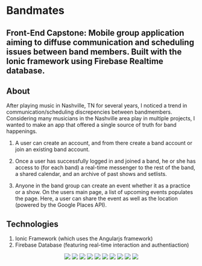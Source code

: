 
# Bandmates

## Front-End Capstone: Mobile group application aiming to diffuse communication and scheduling issues between band members. Built with the Ionic framework using Firebase Realtime database.

## About

After playing music in Nashville, TN for several years, I noticed a trend in communication/scheduling discrepencies between bandmembers. Considering many musicians in the Nashville area play in multiple projects, I wanted to make an app that offered a single source of truth for band happenings. 

1. A user can create an account, and from there create a band account or join an existing band account. 

2. Once a user has successfully logged in and joined a band, he or she has access to (for each band) a real-time messenger to the rest of the band, a shared calendar, and an archive of past shows and setlists.

3. Anyone in the band group can create an event whether it as a practice or a show. On the users main page, a list of upcoming events populates the page. Here, a user can share the event as well as the location (powered by the Google Places API).



## Technologies

1. Ionic Framework (which uses the Angularjs framework)
2. Firebase Database (featuring real-time interaction and authentiaction)

<div align="center">
  <img style="{display: inline}" src="img/Screen Shot 2017-04-13 at 11.05.21 PM.png" /> <img style="{display: inline}" src="img/Screen Shot 2017-04-13 at 11.06.05 PM.png" />
  <img style="{display: inline}" src="img/Screen Shot 2017-04-13 at 11.06.25 PM.png" /> <img style="{display: inline}" src="img/Screen Shot 2017-04-13 at 11.06.40 PM.png" />
  <img style="{display: inline}" src="img/Screen Shot 2017-04-13 at 11.07.19 PM.png" /> <img style="{display: inline}" src="img/Screen Shot 2017-04-13 at 11.07.35 PM.png" />
  <img style="{display: inline}" src="img/Screen Shot 2017-04-13 at 11.07.47 PM.png" /> <img style="{display: inline}" src="img/Screen Shot 2017-04-13 at 11.07.55 PM.png" />
  <img style="{display: inline}" src="img/Screen Shot 2017-04-13 at 11.08.21 PM.png" /> <img style="{display: inline}" src="img/Screen Shot 2017-04-13 at 11.08.32 PM.png" />
</div>


